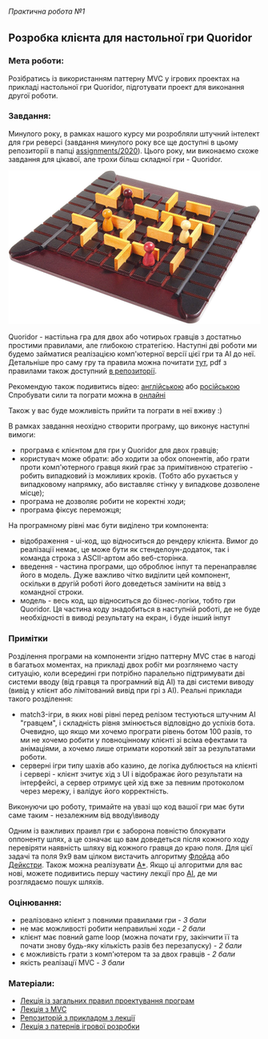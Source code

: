 ###### Практична робота №1
## Розробка клієнта для настольної гри Quoridor

### Мета роботи:
Розібратись із використанням паттерну MVC у ігрових проектах на прикладі настольної гри Quoridor, підготувати проект для виконання другої роботи.

### Завдання:

Минулого року, в рамках нашого курсу ми розробляли штучний інтелект для гри реверсі (завдання минулого року все ще доступні в цьому репозиторії в папці [assignments/2020](../2020)). Цього року, ми виконаємо схоже завдання для цікавої, але трохи більш складної гри - Quoridor.

![Quoridor](../res/Quoridor_1.jpg "game field")

Quoridor - настільна гра для двох або чотирьох гравців з достатньо простими правилами, але глибокою стратегією. Наступні дві роботи ми будемо займатися реалізацією комп'ютерної версії цієї гри та АІ до неї. Детальніше про саму гру та правила можна почитати [тут](https://desktopgames.com.ua/quoridor.html), pdf з правилами також доступний [в репозиторії](../res/quoridor_rules_ru.pdf). 

Рекомендую також подивитись відео: [англійською](https://www.youtube.com/watch?v=6ISruhN0Hc0) або [російською](https://www.youtube.com/watch?v=Xv3BppTJ-_8) Спробувати сили та пограти можна в [онлайні](http://quoridor.di.uoa.gr/)

Також у вас буде можливість прийти та пограти в неї вживу :)

В рамках завдання неохідно створити програму, що виконує наступні вимоги:
- програма є клієнтом для гри у Quoridor для двох гравців;
- користувач може обрати: або ходити за обох опонентів, або грати проти комп'ютерного гравця який грає за примітивною стратегію - робить випадковий із можливих кроків. (Тобто або рухається у випадковому напрямку, або виставляє стінку у випадкове дозволене місце);
- програма не дозволяє робити не коректні ходи;
- програма фіксує переможця;

На програмному рівні має бути виділено три компонента:
- відображення - ui-код, що відноситься до рендеру клієнта. Вимог до реалізації немає, це може бути як стенделоун-додаток, так і команда строка з ASCII-артом або веб-сторінка.
- введення - частина програми, що оброблює інпут та перенаправляє його в модель. Дуже важливо чітко виділити цей компонент, оскільки в другій роботі його доведеться замінити на ввід з командної строки.
- модель - весь код, що відноситься до бізнес-логіки, тобто гри Quoridor. Ця частина коду знадобиться в наступній роботі, де не буде необхідності в виводі результату на екран, і буде інший інпут

### Примітки

Розділення програми на компоненти згідно паттерну MVC стає в нагоді в багатьох моментах, на прикладі двох робіт ми розглянемо часту ситуацію, коли всередині гри потрібно паралельно підтримувати дві системи вводу (від гравця та програмний від AI) та дві системи виводу (вивід у клієнт або лімітований вивід при грі з АІ). 
Реальні приклади такого розділення: 
- match3-ігри, в яких нові рівні перед релізом тестуються  штучним AI "гравцем", і складність рівня змінюється відповідно до успіхів бота. Очевидно, що якщо ми хочемо програти рівень ботом 100 разів, то ми не хочемо робити у повноцінному клієнті зі всіма ефектами та анімаціями, а хочемо лише отримати короткий звіт за результатами роботи. 
- серверні ігри типу шахів або казино, де логіка дублюється на клієнті і сервері - клієнт зчитує хід з UI і відображає його результати на інтерфейсі, а сервер отримує цей хід вже за певним протоколом через мережу, і валідує його корректність.

Виконуючи цю роботу, тримайте на увазі що код вашої гри має бути саме таким - незалежним від вводу\виводу

Одним із важливих праивл гри є заборона повністю блокувати оппоненту шлях, а це означає що вам доведеться після кожного ходу перевіряти наявність шляху від кожного гравця до краю поля. Для цієї задачі та поля 9х9 вам цілком вистачить алгоритму [Флойда](https://en.wikipedia.org/wiki/Floyd%E2%80%93Warshall_algorithm) або [Дейкстри](https://en.wikipedia.org/wiki/Dijkstra%27s_algorithm). Також можна реалізувати [A*](https://en.wikipedia.org/wiki/A*_search_algorithm). Якщо ці алгоритми для вас нові, можете подивитись першу частину лекції про [AI](https://www.youtube.com/watch?v=RKFItb_fPZk&list=PLkgXLMuasx7C7yMUsaq366htPg9rpM2lw&index=5), де ми розглядаємо пошук шляхів.


### Оцінювання:
- реалізовано клієнт з повними правилами гри - *3 бали*
- не має можливості робити неправильні ходи - *2 бали*
- клієнт має повний game loop (можна почати гру, закінчити її та почати знову будь-яку кількість разів без перезапуску) - *2 бали*
- є можливість грати з комп'ютером та за двох гравців - *2 бали*
- якість реалізації MVC - *3 бали*

### Матеріали:
- [Лекція із загальних правил проектування програм](https://www.youtube.com/watch?v=_YL5SCJr84E&list=PLkgXLMuasx7C7yMUsaq366htPg9rpM2lw)
- [Лекція з MVC](https://www.youtube.com/watch?v=6Avtm_qij2E&list=PLkgXLMuasx7C7yMUsaq366htPg9rpM2lw)
- [Репозиторій з прикладом з лекції](https://github.com/artem-korotenko/mvc-tic-tac-toe)
- [Лекція з патернів ігрової розробки](https://www.youtube.com/watch?v=j-JtShcib4E&list=PLkgXLMuasx7C7yMUsaq366htPg9rpM2lw)
